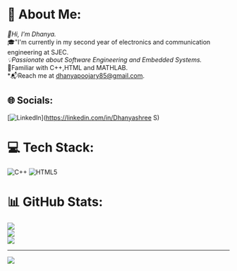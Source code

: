 # 💫 About Me:
*👋Hi, I'm Dhanya.<br>*🎓"I'm currently in my second year of electronics  and communication engineering at SJEC.<br>*💡Passionate about Software Engineering and Embedded Systems.<br>*🔧Familiar with C++,HTML and MATHLAB.<br>*📬Reach me at dhanyapoojary85@gmail.com. 


## 🌐 Socials:
 [![LinkedIn](https://img.shields.io/badge/LinkedIn-%230077B5.svg?logo=linkedin&logoColor=white)](https://linkedin.com/in/Dhanyashree S) 

# 💻 Tech Stack:
![C++](https://img.shields.io/badge/c++-%2300599C.svg?style=for-the-badge&logo=c%2B%2B&logoColor=white) ![HTML5](https://img.shields.io/badge/html5-%23E34F26.svg?style=for-the-badge&logo=html5&logoColor=white)
# 📊 GitHub Stats:
![](https://github-readme-stats.vercel.app/api?username=dhanyaX&theme=highcontrast&hide_border=false&include_all_commits=false&count_private=true)<br/>
![](https://github-readme-streak-stats.herokuapp.com/?user=dhanyaX&theme=highcontrast&hide_border=false)<br/>
![](https://github-readme-stats.vercel.app/api/top-langs/?username=dhanyaX&theme=highcontrast&hide_border=false&include_all_commits=false&count_private=true&layout=compact)

---
[![](https://visitcount.itsvg.in/api?id=dhanyaX&icon=0&color=6)](https://visitcount.itsvg.in)


